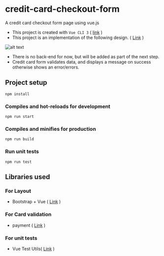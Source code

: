 # credit-card-checkout-form
A credit card checkout form page using vue.js
- This project is created with `Vue CLI 3` ( [link](https://cli.vuejs.org/) )
- This project is an implementation of the following design. ( [Link](https://dribbble.com/shots/4845299-Daily-UI-Credit-Card-Checkout) )

![alt text](https://cdn.dribbble.com/users/2346953/screenshots/4845299/pay_card.png "screenshot of downstream job settings in Jenkins")
- There is no back-end for now, but will be added as part of the next step.
- Credit card form validates data, and displays a message on success otherwise shows an error/errors.

## Project setup
```
npm install
```

### Compiles and hot-reloads for development
```
npm run start
```

### Compiles and minifies for production
```
npm run build
```

### Run unit tests
```
npm run test
```

## Libraries used

### For Layout 
- Bootstrap + Vue ( [Link](https://bootstrap-vue.js.org/) )

### For Card validation
- payment ( [Link](https://github.com/jessepollak/payment#readme) )

### For unit tests
- Vue Test Utils( [Link](https://vue-test-utils.vuejs.org/) )




